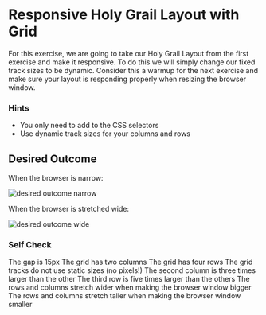 # Responsive Holy Grail Layout with Grid

For this exercise, we are going to take our Holy Grail Layout from the first exercise and make it responsive. To do this we will simply change our fixed track sizes to be dynamic. Consider this a warmup for the next exercise and make sure your layout is responding properly when resizing the browser window.

### Hints
- You only need to add to the CSS selectors
- Use dynamic track sizes for your columns and rows

## Desired Outcome

When the browser is narrow:

![desired outcome narrow](./desired-outcome-narrow.png)

When the browser is stretched wide:

![desired outcome wide](./desired-outcome-wide.png)

### Self Check
 The gap is 15px
 The grid has two columns
 The grid has four rows
 The grid tracks do not use static sizes (no pixels!)
 The second column is three times larger than the other
 The third row is five times larger than the others
 The rows and columns stretch wider when making the browser window bigger
 The rows and columns stretch taller when making the browser window smaller
